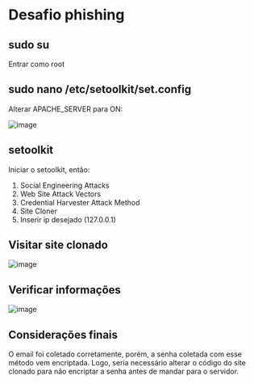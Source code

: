 # Desafio phishing

## sudo su
Entrar como root

## sudo nano /etc/setoolkit/set.config
Alterar APACHE_SERVER para ON:

![image](https://github.com/user-attachments/assets/264623c5-e08e-48dd-b31f-1701c1cf25a6)

## setoolkit
Iniciar o setoolkit, então:
1) Social Engineering Attacks
2) Web Site Attack Vectors
3) Credential Harvester Attack Method
4) Site Cloner
5) Inserir ip desejado (127.0.0.1)

## Visitar site clonado
![image](https://github.com/user-attachments/assets/6a7305d1-d88f-41c3-9c73-98e47cfce15c)


## Verificar informações
![image](https://github.com/user-attachments/assets/1dba1e4a-7808-43ae-8104-f673f3f520e2)

## Considerações finais
O email foi coletado corretamente, porém, a senha coletada com esse método vem encriptada. Logo, seria necessário alterar o código do site clonado para não encriptar a senha antes de mandar para o servidor.


